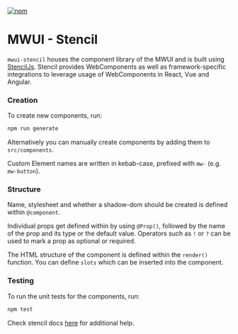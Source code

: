 [![npm](https://img.shields.io/npm/v/mwui-stencil?color=blue)](https://www.npmjs.com/package/mwui-stencil)

# MWUI - Stencil

`mwui-stencil` houses the component library of the MWUI and is built using [StencilJs](https://stenciljs.com/).
Stencil provides WebComponents as well as framework-specific integrations to leverage usage of WebComponents in React, Vue and Angular.

### Creation

To create new components, run:

```bash
npm run generate
```

Alternatively you can manually create components by adding them to `src/components`.

Custom Element names are written in kebab-case, prefixed with `mw-` (e.g. `mw-button`).

### Structure

Name, stylesheet and whether a shadow-dom should be created is defined within `@component`.

Individual props get defined within by using `@Prop()`,
followed by the name of the prop and its type or the default value.
Operators such as `!` or `?` can be used to mark a prop as optional or required.

The HTML structure of the component is defined within the `render()` function. You can define `slots`
which can be inserted into the component.

### Testing

To run the unit tests for the components, run:

```bash
npm test
```

Check stencil docs [here](https://stenciljs.com/docs/my-first-component) for additional help.